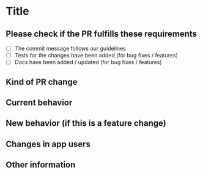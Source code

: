 # Title

## Please check if the PR fulfills these requirements

- [ ] The commit message follows our guidelines
- [ ] Tests for the changes have been added (for bug fixes / features)
- [ ] Docs have been added / updated (for bug fixes / features)

## Kind of PR change
<!-- Bug fix, feature, docs update, ... -->

## Current behavior
<!-- Describe current behavior of an app -->
<!-- You can also link to an open issue here -->

## New behavior (if this is a feature change)

<!-- Describe new behavior of an app -->

## Changes in app users

<!-- Describe what changes might users need to make in their application due to this PR? -->

## Other information
